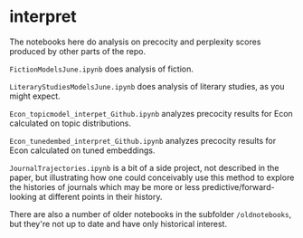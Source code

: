 interpret
=========

The notebooks here do analysis on precocity and perplexity scores produced by other parts of the repo.

```FictionModelsJune.ipynb``` does analysis of fiction.

```LiteraryStudiesModelsJune.ipynb``` does analysis of literary studies, as you might expect.

```Econ_topicmodel_interpet_Github.ipynb``` analyzes precocity results for Econ calculated on topic distributions.

```Econ_tunedembed_interpret_Github.ipynb``` analyzes precocity results for Econ calculated on tuned embeddings.

```JournalTrajectories.ipynb``` is a bit of a side project, not described in the paper, but illustrating how one could conceivably use this method to explore the histories of journals which may be more or less predictive/forward-looking at different points in their history.

There are also a number of older notebooks in the subfolder ```/oldnotebooks```, but they're not up to date and have only historical interest.